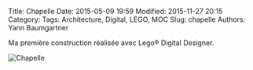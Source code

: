 Title: Chapelle
Date: 2015-05-09 19:59
Modified: 2015-11-27 20:15
Category:
Tags: Architecture, Digital, LEGO, MOC
Slug: chapelle
Authors: Yann Baumgartner

Ma première construction réalisée avec Lego® Digital Designer.

![Chapelle][chapelle]

[chapelle]: {filename}/images/chapelle.png  "Chapelle"
